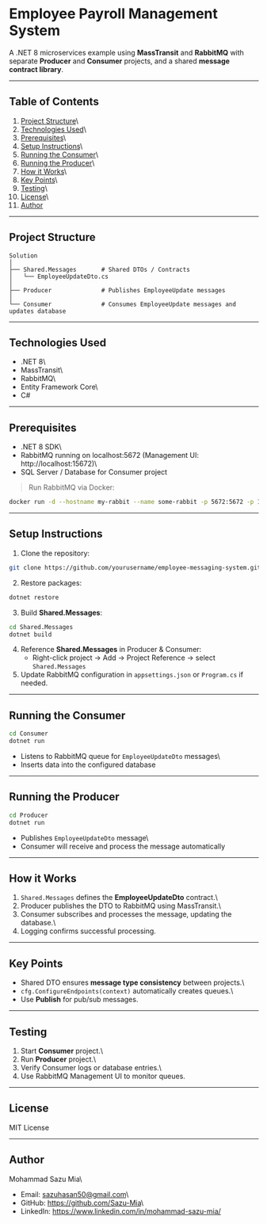 # Employee Payroll Management System

A .NET 8 microservices example using **MassTransit** and **RabbitMQ**
with separate **Producer** and **Consumer** projects, and a shared
**message contract library**.

------------------------------------------------------------------------

## **Table of Contents**

1.  [Project Structure](#project-structure)\
2.  [Technologies Used](#technologies-used)\
3.  [Prerequisites](#prerequisites)\
4.  [Setup Instructions](#setup-instructions)\
5.  [Running the Consumer](#running-the-consumer)\
6.  [Running the Producer](#running-the-producer)\
7.  [How it Works](#how-it-works)\
8.  [Key Points](#key-points)\
9.  [Testing](#testing)\
10. [License](#license)\
11. [Author](#author)

------------------------------------------------------------------------

## **Project Structure**

    Solution
    │
    ├── Shared.Messages       # Shared DTOs / Contracts
    │   └── EmployeeUpdateDto.cs
    │
    ├── Producer              # Publishes EmployeeUpdate messages
    │
    └── Consumer              # Consumes EmployeeUpdate messages and updates database

------------------------------------------------------------------------

## **Technologies Used**

-   .NET 8\
-   MassTransit\
-   RabbitMQ\
-   Entity Framework Core\
-   C#

------------------------------------------------------------------------

## **Prerequisites**

-   .NET 8 SDK\
-   RabbitMQ running on localhost:5672 (Management UI:
    http://localhost:15672)\
-   SQL Server / Database for Consumer project

> Run RabbitMQ via Docker:

``` bash
docker run -d --hostname my-rabbit --name some-rabbit -p 5672:5672 -p 15672:15672 rabbitmq:3-management
```

------------------------------------------------------------------------

## **Setup Instructions**

1.  Clone the repository:

``` bash
git clone https://github.com/yourusername/employee-messaging-system.git
```

2.  Restore packages:

``` bash
dotnet restore
```

3.  Build **Shared.Messages**:

``` bash
cd Shared.Messages
dotnet build
```

4.  Reference **Shared.Messages** in Producer & Consumer:
    -   Right-click project → Add → Project Reference → select
        `Shared.Messages`
5.  Update RabbitMQ configuration in `appsettings.json` or `Program.cs`
    if needed.

------------------------------------------------------------------------

## **Running the Consumer**

``` bash
cd Consumer
dotnet run
```

-   Listens to RabbitMQ queue for `EmployeeUpdateDto` messages\
-   Inserts data into the configured database

------------------------------------------------------------------------

## **Running the Producer**

``` bash
cd Producer
dotnet run
```

-   Publishes `EmployeeUpdateDto` message\
-   Consumer will receive and process the message automatically

------------------------------------------------------------------------

## **How it Works**

1.  `Shared.Messages` defines the **EmployeeUpdateDto** contract.\
2.  Producer publishes the DTO to RabbitMQ using MassTransit.\
3.  Consumer subscribes and processes the message, updating the
    database.\
4.  Logging confirms successful processing.

------------------------------------------------------------------------

## **Key Points**

-   Shared DTO ensures **message type consistency** between projects.\
-   `cfg.ConfigureEndpoints(context)` automatically creates queues.\
-   Use **Publish** for pub/sub messages.

------------------------------------------------------------------------

## **Testing**

1.  Start **Consumer** project.\
2.  Run **Producer** project.\
3.  Verify Consumer logs or database entries.\
4.  Use RabbitMQ Management UI to monitor queues.

------------------------------------------------------------------------

## **License**

MIT License

------------------------------------------------------------------------

## **Author**

Mohammad Sazu Mia\
- Email: sazuhasan50@gmail.com\
- GitHub: <https://github.com/Sazu-Mia>\
- LinkedIn: <https://www.linkedin.com/in/mohammad-sazu-mia/>
